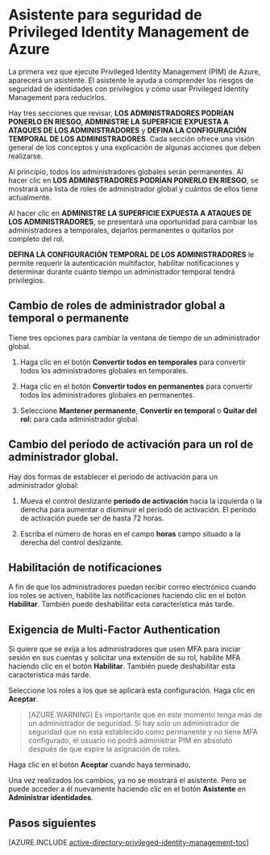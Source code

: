 <properties
   pageTitle="Asistente para seguridad de Privileged Identity Management de Azure"
   description="La primera vez que utilice la extensión de Privileged Identity Management de Azure, aparecerá un asistente para seguridad. En este artículo se describen los pasos para usar al asistente."
   services="active-directory"
   documentationCenter=""
   authors="kgremban"
   manager="stevenpo"
   editor=""/>

<tags
   ms.service="na"
   ms.devlang="na"
   ms.topic="article"
   ms.tgt_pltfrm="na"
   ms.workload="identity"
   ms.date="01/21/2016"
   ms.author="kgremban"/>

# Asistente para seguridad de Privileged Identity Management de Azure

La primera vez que ejecute Privileged Identity Management (PIM) de Azure, aparecerá un asistente. El asistente le ayuda a comprender los riesgos de seguridad de identidades con privilegios y cómo usar Privileged Identity Management para reducirlos.

Hay tres secciones que revisar, **LOS ADMINISTRADORES PODRÍAN PONERLO EN RIESGO, ADMINISTRE LA SUPERFICIE EXPUESTA A ATAQUES DE LOS ADMINISTRADORES** y **DEFINA LA CONFIGURACIÓN TEMPORAL DE LOS ADMINISTRADORES**. Cada sección ofrece una visión general de los conceptos y una explicación de algunas acciones que deben realizarse.

Al principio, todos los administradores globales serán permanentes. Al hacer clic en **LOS ADMINISTRADORES PODRÍAN PONERLO EN RIESGO**, se mostrará una lista de roles de administrador global y cuántos de ellos tiene actualmente.

Al hacer clic en **ADMINISTRE LA SUPERFICIE EXPUESTA A ATAQUES DE LOS ADMINISTRADORES**, se presentará una oportunidad para cambiar los administradores a temporales, dejarlos permanentes o quitarlos por completo del rol.

**DEFINA LA CONFIGURACIÓN TEMPORAL DE LOS ADMINISTRADORES** le permite requerir la autenticación multifactor, habilitar notificaciones y determinar durante cuánto tiempo un administrador temporal tendrá privilegios.

## Cambio de roles de administrador global a temporal o permanente

Tiene tres opciones para cambiar la ventana de tiempo de un administrador global.

1.  Haga clic en el botón **Convertir todos en temporales** para convertir todos los administradores globales en temporales.

2.  Haga clic en el botón **Convertir todos en permanentes** para convertir todos los administradores globales en permanentes.

3.  Seleccione **Mantener permanente**, **Convertir en temporal** o **Quitar del rol:** para cada administrador global.

## Cambio del período de activación para un rol de administrador global.

Hay dos formas de establecer el período de activación para un administrador global:

1.  Mueva el control deslizante **período de activación** hacia la izquierda o la derecha para aumentar o disminuir el período de activación. El período de activación puede ser de hasta 72 horas.

2.  Escriba el número de horas en el campo **horas** campo situado a la derecha del control deslizante.

## Habilitación de notificaciones

A fin de que los administradores puedan recibir correo electrónico cuando los roles se activen, habilite las notificaciones haciendo clic en el botón **Habilitar**. También puede deshabilitar esta característica más tarde.

## Exigencia de Multi-Factor Authentication

Si quiere que se exija a los administradores que usen MFA para iniciar sesión en sus cuentas y solicitar una extensión de su rol, habilite MFA haciendo clic en el botón **Habilitar**. También puede deshabilitar esta característica más tarde.

<!--For more information about MFA and PIM, click here. PLACEHOLDER: NEED LINK TO MFA DOC.-->

Seleccione los roles a los que se aplicará esta configuración. Haga clic en **Aceptar**.

> [AZURE.WARNING] Es importante que en este momento tenga más de un administrador de seguridad. Si hay solo un administrador de seguridad que no está establecido como permanente y no tiene MFA configurado, el usuario no podrá administrar PIM en absoluto después de que expire la asignación de roles.

Haga clic en el botón **Aceptar** cuando haya terminado.

Una vez realizados los cambios, ya no se mostrará el asistente. Pero se puede acceder a él nuevamente haciendo clic en el botón **Asistente** en **Administrar identidades**.

## Pasos siguientes
[AZURE.INCLUDE [active-directory-privileged-identity-management-toc](../../includes/active-directory-privileged-identity-management-toc.md)]

<!---HONumber=AcomDC_0128_2016-->